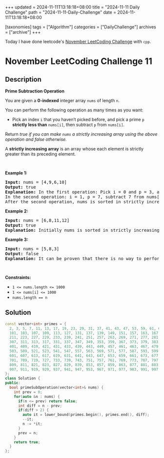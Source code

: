 +++
updated = 2024-11-11T13:18:18+08:00
title = "2024-11-11 Daily Challenge"
path = "2024-11-11-Daily-Challenge"
date = 2024-11-11T13:18:18+08:00

[taxonomies]
tags = ["Algorithm"]
categories = ["DailyChallenge"]
archives = ["archive"]
+++

Today I have done leetcode's [November LeetCoding Challenge](https://leetcode.com/problems/prime-subtraction-operation/) with `cpp`.

<!-- more -->

# November LeetCoding Challenge 11

## Description

**Prime Subtraction Operation**

<p>You are given a <strong>0-indexed</strong> integer array <code>nums</code> of length <code>n</code>.</p>

<p>You can perform the following operation as many times as you want:</p>

<ul>
	<li>Pick an index <code>i</code> that you haven&rsquo;t picked before, and pick a prime <code>p</code> <strong>strictly less than</strong> <code>nums[i]</code>, then subtract <code>p</code> from <code>nums[i]</code>.</li>
</ul>

<p>Return <em>true if you can make <code>nums</code> a strictly increasing array using the above operation and false otherwise.</em></p>

<p>A <strong>strictly increasing array</strong> is an array whose each element is strictly greater than its preceding element.</p>

<p>&nbsp;</p>
<p><strong class="example">Example 1:</strong></p>

<pre>
<strong>Input:</strong> nums = [4,9,6,10]
<strong>Output:</strong> true
<strong>Explanation:</strong> In the first operation: Pick i = 0 and p = 3, and then subtract 3 from nums[0], so that nums becomes [1,9,6,10].
In the second operation: i = 1, p = 7, subtract 7 from nums[1], so nums becomes equal to [1,2,6,10].
After the second operation, nums is sorted in strictly increasing order, so the answer is true.</pre>

<p><strong class="example">Example 2:</strong></p>

<pre>
<strong>Input:</strong> nums = [6,8,11,12]
<strong>Output:</strong> true
<strong>Explanation: </strong>Initially nums is sorted in strictly increasing order, so we don&#39;t need to make any operations.</pre>

<p><strong class="example">Example 3:</strong></p>

<pre>
<strong>Input:</strong> nums = [5,8,3]
<strong>Output:</strong> false
<strong>Explanation:</strong> It can be proven that there is no way to perform operations to make nums sorted in strictly increasing order, so the answer is false.</pre>

<p>&nbsp;</p>
<p><strong>Constraints:</strong></p>

<ul>
	<li><code>1 &lt;= nums.length &lt;= 1000</code></li>
	<li><code>1 &lt;= nums[i] &lt;= 1000</code></li>
	<li><code><font face="monospace">nums.length == n</font></code></li>
</ul>


## Solution

``` cpp
const vector<int> primes = {
  2, 3, 5, 7, 11, 13, 17, 19, 23, 29, 31, 37, 41, 43, 47, 53, 59, 61, 67, 71, 73, 79, 83, 89, 97,
  101, 103, 107, 109, 113, 127, 131, 137, 139, 149, 151, 157, 163, 167, 173, 179, 181, 191, 193, 197, 199,
  211, 223, 227, 229, 233, 239, 241, 251, 257, 263, 269, 271, 277, 281, 283, 293,
  307, 311, 313, 317, 331, 337, 347, 349, 353, 359, 367, 373, 379, 383, 389, 397,
  401, 409, 419, 421, 431, 433, 439, 443, 449, 457, 461, 463, 467, 479, 487, 491, 499,
  503, 509, 521, 523, 541, 547, 557, 563, 569, 571, 577, 587, 593, 599,
  601, 607, 613, 617, 619, 631, 641, 643, 647, 653, 659, 661, 673, 677, 683, 691,
  701, 709, 719, 727, 733, 739, 743, 751, 757, 761, 769, 773, 787, 797,
  809, 811, 821, 823, 827, 829, 839, 853, 857, 859, 863, 877, 881, 883, 887,
  907, 911, 919, 929, 937, 941, 947, 953, 967, 971, 977, 983, 991, 997
};
class Solution {
public:
  bool primeSubOperation(vector<int>& nums) {
    int prev = 0;
    for(auto &n : nums) {
      if(n <= prev) return false;
      int diff = n - prev;
      if(diff > 2) {
        auto it = lower_bound(primes.begin(), primes.end(), diff);
        --it;
        n -= *it;
      }
      prev = n;
    }
    return true;
  }
};
```
